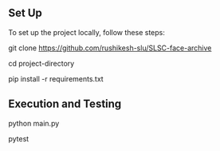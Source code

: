 ## Set Up

To set up the project locally, follow these steps:

git clone <https://github.com/rushikesh-slu/SLSC-face-archive>

cd project-directory

pip install -r requirements.txt

## Execution and Testing

python main.py

pytest
